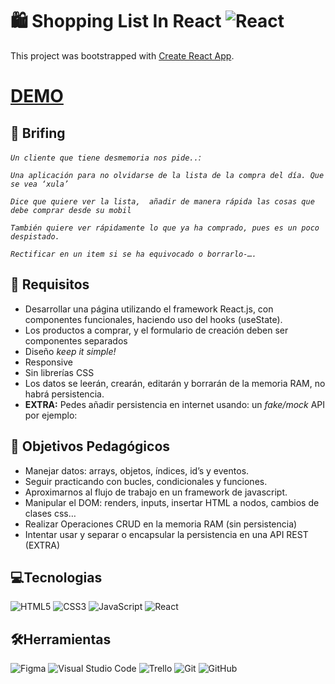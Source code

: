 # 🛍️ Shopping List In React ![React](https://img.shields.io/badge/react-%2320232a.svg?style=for-the-badge&logo=react&logoColor=%2361DAFB)

This project was bootstrapped with [Create React App](https://github.com/facebook/create-react-app).

# [DEMO](https://shopping-list-pied.vercel.app/) 
## 💼 Brifing

*`Un cliente que tiene desmemoria nos pide..`:*

*`Una aplicación para no olvidarse de la lista de la compra del día. Que se vea ‘xula’`*

*`Dice que quiere ver la lista,  añadir de manera rápida las cosas que debe comprar desde su mobil`*

*`También quiere ver rápidamente lo que ya ha comprado, pues es un poco despistado.`*

*`Rectificar en un item si se ha equivocado o borrarlo-….`*

## 📝 Requisitos

- Desarrollar una página utilizando el framework React.js, con componentes funcionales, haciendo uso del hooks (useState).
- Los productos a comprar, y el formulario de creación deben ser componentes separados
- Diseño *keep it simple!*
- Responsive
- Sin librerías CSS
- Los datos se leerán, crearán, editarán y borrarán de la memoria RAM, no habrá persistencia.
- **EXTRA:** Pedes añadir persistencia en internet usando: un *fake/mock* API por ejemplo:

## 📖 Objetivos Pedagógicos
- Manejar datos: arrays, objetos, índices, id’s y eventos.
- Seguir practicando con bucles, condicionales y funciones.
- Aproximarnos al flujo de trabajo en un framework de javascript.
- Manipular el DOM: renders, inputs, insertar HTML a nodos, cambios de clases css…
- Realizar Operaciones CRUD en la memoria RAM (sin persistencia)
- Intentar usar y separar o encapsular la persistencia en una API REST (EXTRA)
## 💻Tecnologias 
![HTML5](https://img.shields.io/badge/html5-%23E34F26.svg?style=for-the-badge&logo=html5&logoColor=white)
 ![CSS3](https://img.shields.io/badge/css3-%231572B6.svg?style=for-the-badge&logo=css3&logoColor=white)
![JavaScript](https://img.shields.io/badge/javascript-%23323330.svg?style=for-the-badge&logo=javascript&logoColor=%23F7DF1E)
![React](https://img.shields.io/badge/react-%2320232a.svg?style=for-the-badge&logo=react&logoColor=%2361DAFB)

## 🛠️Herramientas
![Figma](https://img.shields.io/badge/figma-%23F24E1E.svg?style=for-the-badge&logo=figma&logoColor=white)
![Visual Studio Code](https://img.shields.io/badge/Visual%20Studio%20Code-0078d7.svg?style=for-the-badge&logo=visual-studio-code&logoColor=white)
![Trello](https://img.shields.io/badge/Trello-%23026AA7.svg?style=for-the-badge&logo=Trello&logoColor=white)
![Git](https://img.shields.io/badge/git-%23F05033.svg?style=for-the-badge&logo=git&logoColor=white)
![GitHub](https://img.shields.io/badge/github-%23121011.svg?style=for-the-badge&logo=github&logoColor=white)
